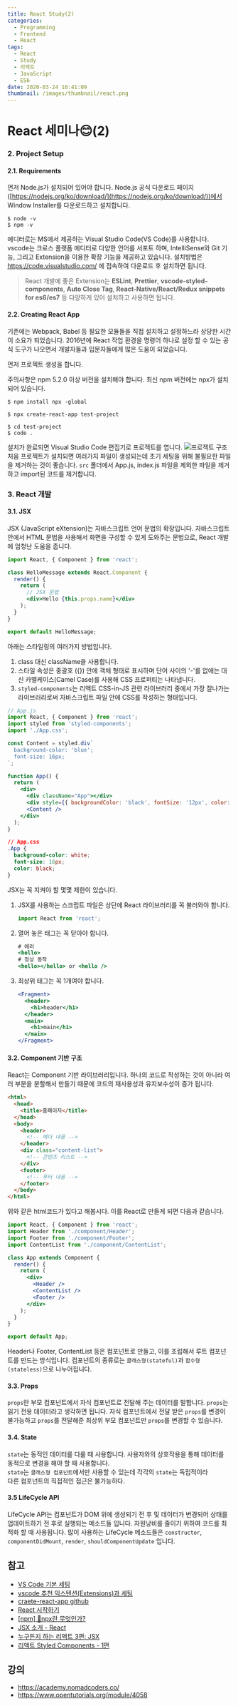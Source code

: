 ```yaml
---
title: React Study(2)
categories:
  - Programming
  - Frontend
  - React
tags:
  - React
  - Study
  - 리액트
  - JavaScript
  - ES6
date: 2020-03-24 10:41:09
thumbnail: /images/thumbnail/react.png
---
```


# React 세미나😊(2)

### 2. Project Setup

#### 2.1. Requirements

먼저 Node.js가 설치되어 있어야 합니다.
Node.js 공식 다운로드 페이지([https://nodejs.org/ko/download/](https://nodejs.org/ko/download/))에서 Window Installer를 다운로드하고 설치합니다.

```shell
$ node -v
$ npm -v
```

에디터로는 MS에서 제공하는 Visual Studio Code(VS Code)를 사용합니다. vscode는 크로스 플랫폼 에디터로 다양한 언어를 서포트 하며, IntelliSense와 Git 기능, 그리고 Extension을 이용한 확장 기능을 제공하고 있습니다.
설치방법은 https://code.visualstudio.com/ 에 접속하여 다운로드 후 설치하면 됩니다.

> React 개발에 좋은 Extension는 **ESLint**, **Prettier**, **vscode-styled-components**, **Auto Close Tag**, **React-Native/React/Redux snippets for es6/es7** 등 다양하게 있어 설치하고 사용하면 됩니다.

#### 2.2. Creating React App

기존에는 Webpack, Babel 등 필요한 모듈들을 직접 설치하고 설정하느라 상당한 시간이 소요가 되었습니다. 2016년에 React 작업 환경을 명령어 하나로 설정 할 수 있는 공식 도구가 나오면서 개발자들과 입문자들에게 많은 도움이 되었습니다.

먼저 프로젝트 생성을 합니다.

주의사항은 npm 5.2.0 이상 버전을 설치해야 합니다. 최신 npm 버전에는 npx가 설치되어 있습니다.

```shell
$ npm install npx -global

$ npx create-react-app test-project

$ cd test-project
$ code .
```

설치가 완료되면 Visual Studio Code 편집기로 프로젝트를 엽니다.
![프로젝트 구조](https://hgko1207.github.io/images/react/react-open.png '프로젝트 구조')
처음 프로젝트가 설치되면 여러가지 파일이 생성되는데 초기 세팅을 위해 불필요한 파일을 제거하는 것이 좋습니다. `src` 폴더에서 App.js, index.js 파일을 제외한 파일을 제거하고 import된 코드를 제거합니다.

### 3. React 개발

#### 3.1. JSX

JSX (JavaScript eXtension)는 자바스크립트 언어 문법의 확장입니다. 자바스크립트 안에서 HTML 문법을 사용해서 화면을 구성할 수 있게 도와주는 문법으로, React 개발에 엄청난 도움을 줍니다.

```jsx
import React, { Component } from 'react';

class HelloMessage extends React.Component {
  render() {
    return (
      // JSX 문법
      <div>Hello {this.props.name}</div>
    );
  }
}

export default HelloMessage;
```

아래는 스타일링의 여러가지 방법입니다.

1. class 대신 className을 사용합니다.
2. 스타일 속성은 중괄호 ({}) 안에 객체 형태로 표시하며 단어 사이의 '-'를 없애는 대신 카멜케이스(Camel Case)를 사용해 CSS 프로퍼티는 나타냅니다.
3. `styled-components`는 리액트 CSS-in-JS 관련 라이브러리 중에서 가장 잘나가는 라이브러리로써 자바스크립트 파일 안에 CSS를 작성하는 형태입니다.

```jsx
// App.js
import React, { Component } from 'react';
import styled from 'styled-components';
import './App.css';

const Content = styled.div`
  background-color: 'blue';
  font-size: 16px;
`;

function App() {
  return (
    <div>
      <div className="App"></div>
      <div style={{ backgroundColor: 'black', fontSize: '12px', color: 'white' }}></div>
      <Content />
    </div>
  );
}
```

```css
// App.css
.App {
  background-color: white;
  font-size: 16px;
  color: black;
}
```

JSX는 꼭 지켜야 할 몇몇 제한이 있습니다.

1. JSX를 사용하는 스크립트 파일은 상단에 React 라이브러리를 꼭 불러와야 합니다.
   ```jsx
   import React from 'react';
   ```
2. 열어 놓은 태그는 꼭 닫아야 합니다.
   ```jsx
   # 에러
   <hello>
   # 정상 동작
   <hello></hello> or <hello />
   ```
3. 최상위 태그는 꼭 1개여야 합니다.
   ```jsx
   <Fragment>
     <header>
       <h1>header</h1>
     </header>
     <main>
       <h1>main</h1>
     </main>
   </Fragment>
   ```

#### 3.2. Component 기반 구조

React는 Component 기반 라이브러리입니다. 하나의 코드로 작성하는 것이 아니라 여러 부분을 분할해서 만들기 때문에 코드의 재사용성과 유지보수성이 증가 됩니다.

```html
<html>
  <head>
    <title>홈페이지</title>
  </head>
  <body>
    <header>
      <!-- 헤더 내용 -->
    </header>
    <div class="content-list">
      <!-- 콘텐츠 리스트 -->
    </div>
    <footer>
      <!-- 푸터 내용 -->
    </footer>
  </body>
</html>
```

위와 같은 html코드가 있다고 해봅시다. 이를 React로 만들게 되면 다음과 같습니다.

```jsx
import React, { Component } from 'react';
import Header from './component/Header';
import Footer from './component/Footer';
import ContentList from './component/ContentList';

class App extends Component {
  render() {
    return (
      <div>
        <Header />
        <ContentList />
        <Footer />
      </div>
    );
  }
}

export default App;
```

Header나 Footer, ContentList 등은 컴포넌트로 만들고, 이를 조립해서 루트 컴포넌트를 만드는 방식입니다. 컴포넌트의 종류로는 `클래스형(stateful)`과 `함수형(stateless)`으로 나누어집니다.

#### 3.3. Props

`props`란 부모 컴포넌트에서 자식 컴포넌트로 전달해 주는 데이터를 말합니다.
`props`는 읽기 전용 데이터라고 생각하면 됩니다. 자식 컴포넌트에서 전달 받은 `props`를 변경이 불가능하고 `props`를 전달해준 최상위 부모 컴포넌트만 `props`를 변경할 수 있습니다.

#### 3.4. State

`state`는 동적인 데이터를 다룰 때 사용합니다. 사용자와의 상호작용을 통해 데이터를 동적으로 변경을 해야 할 때 사용합니다.  
`state`는 `클래스형 컴포넌트`에서만 사용할 수 있는데 각각의 `state`는 독립적이라  
다른 컴포넌트의 직접적인 접근은 불가능하다.

#### 3.5 LifeCycle API

LifeCycle API는 컴포넌트가 DOM 위에 생성되기 전 후 및 데이터가 변경되어 상태를 업데이트하기 전 후로 실행되는 메소드들 입니다. 자원낭비를 줄이기 위하여 코드를 최적화 할 때 사용됩니다. 많이 사용하는 LifeCycle 메소드들은 `constructor`, `componentDidMount`, `render`, `shouldComponentUpdate` 입니다.

## 참고

- [VS Code 기본 세팅](https://gomcine.tistory.com/entry/VS-Code-%EA%B8%B0%EB%B3%B8-%EC%84%B8%ED%8C%85?category=624630)
- [vscode 추천 익스텐션(Extensions)과 세팅](https://caesiumy.github.io/2019/04/02/vscode-recommended-extensions/)
- [craete-react-app github](https://github.com/facebook/create-react-app)
- [React 시작하기](https://reactjs-kr.firebaseapp.com/docs/installation.html)
- [[npm] 🤔npx란 무엇인가?](https://geonlee.tistory.com/32)
- [JSX 소개 - React](https://reactjs-kr.firebaseapp.com/docs/introducing-jsx.html)
- [누구든지 하는 리액트 3편: JSX](https://velopert.com/3626)
- [리액트 Styled Components - 1편](https://velog.io/@taewo/%EB%A6%AC%EC%95%A1%ED%8A%B8-Styled-Components-76jsolbaf8)

## 강의

- https://academy.nomadcoders.co/
- https://www.opentutorials.org/module/4058
